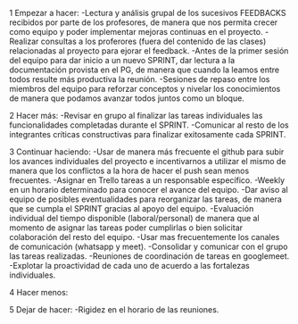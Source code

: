 1 Empezar a hacer: 
-Lectura y análisis grupal de los sucesivos FEEDBACKS recibidos por parte de los profesores, de manera que nos permita crecer como equipo y poder implementar mejoras continuas en el proyecto.
-Realizar consultas a los proferores (fuera del contenido de las clases) relacionadas al proyecto para ejorar el feedback.
-Antes de la primer sesión del equipo para dar inicio a un nuevo SPRINT, dar lectura a la documentación provista en el PG, de manera que cuando la leamos entre todos resulte más productiva la reunión. 
-Sesiones de repaso entre los miembros del equipo para reforzar conceptos y nivelar los conocimientos de manera que podamos avanzar todos juntos como un bloque.

2 Hacer más: 
-Revisar en grupo al finalizar las tareas individuales las funcionalidades completadas durante el SPRINT.
-Comunicar al resto de los integrantes críticas constructivas para finalizar exitosamente cada SPRINT.

3 Continuar haciendo: 
-Usar de manera más frecuente el github para subir los avances individuales del proyecto e incentivarnos a utilizar el mismo de manera que los conflictos a la hora de hacer el push sean menos frecuentes.
-Asignar en Trello tareas a un responsable específico. 
-Weekly en un horario determinado para conocer el avance del equipo. 
-Dar aviso al equipo de posibles eventualidades para reorganizar las tareas, de manera que se cumpla el SPRINT gracias al apoyo del equipo. 
-Evaluación individual del tiempo disponible (laboral/personal) de manera que al momento de asignar las tareas poder cumplirlas o bien solicitar colaboración del resto del equipo. 
-Usar mas frecuentemente los canales de comunicación (whatsapp y meet). 
-Consolidar y comunicar con el grupo las tareas realizadas. -Reuniones de coordinación de tareas en googlemeet. 
-Explotar la proactividad de cada uno de acuerdo a las fortalezas individuales.

4 Hacer menos: 


5 Dejar de hacer: 
-Rigidez en el horario de las reuniones.